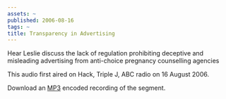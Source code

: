 ```yaml
---
assets: ~
published: 2006-08-16
tags: ~
title: Transparency in Advertising
---
```

Hear Leslie discuss the lack of regulation prohibiting deceptive and
misleading advertising from anti-choice pregnancy counselling agencies

This audio first aired on Hack, Triple J, ABC radio on 16 August 2006.

Download an [MP3](./preg-counselling.mp3) encoded recording of the
segment.